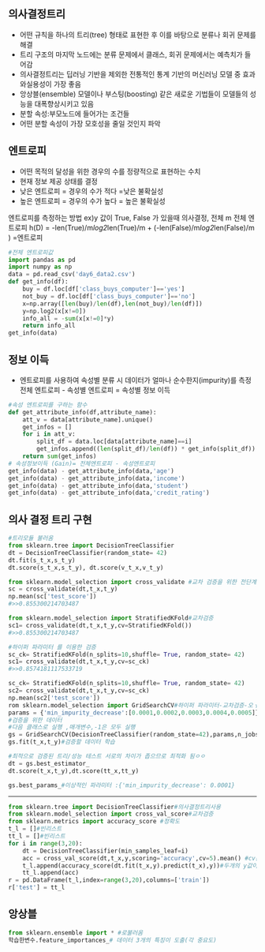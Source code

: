 ## 의사결정트리
- 어떤 규칙을 하나의 트리(tree) 형태로 표현한 후 이를 바탕으로 분류나 회귀 문제를 해결
- 트리 구조의 마지막 노드에는 분류 문제에서 클래스, 회귀 문제에서는 예측치가 들어감
- 의사결정트리는 딥러닝 기반을 제외한 전통적인 통계 기반의 머신러닝 모델 중 효과와실용성이 가장 좋음
- 앙상블(ensemble) 모델이나 부스팅(boosting) 같은 새로운 기법들이 모델들의 성능을 대폭향상시키고 있음
- 분할 속성:부모노드에 들어가는 조건들
- 어떤 분할 속성이 가장 모호성을 줄일 것인지 파악
## 엔트로피
- 어떤 목적의 달성을 위한 경우의 수를 정량적으로 표현하는 수치
- 현재 정보 제공 상태를 결정 
- 낮은 엔트로피 = 경우의 수가 적다 =낮은 불확실성
- 높은 엔트로피 = 경우의 수가 높다 = 높은 불확실성

엔트로피를 측정하는 방법 ex)y 값이 True, False 가 있을때 의사결정, 전체 m
전체 엔트로피 h(D) = -len(True)/m*log2*len(True)/m + (-len(False)/m*log2*len(False)/m ) =엔트로피
```python
#전체 엔트로피값
import pandas as pd
import numpy as np
data = pd.read_csv('day6_data2.csv')
def get_info(df):
    buy = df.loc[df['class_buys_computer']=='yes']
    not_buy = df.loc[df['class_buys_computer']=='no']
    x=np.array([len(buy)/len(df),len(not_buy)/len(df)])
    y=np.log2(x[x!=0])
    info_all = -sum(x[x!=0]*y)
    return info_all
get_info(data)

```
## 정보 이득 
- 엔트로피를 사용하여 속성별 분류 시 데이터가 얼마나 순수한지(impurity)를 측정
전체 엔트로피 - 속성별 엔트로피 = 속성별 정보 이득

```py
#속성 엔트로피를 구하는 함수
def get_attribute_info(df,attribute_name):
    att_v = data[attribute_name].unique()
    get_infos = []
    for i in att_v:
        split_df = data.loc[data[attribute_name]==i]
        get_infos.append((len(split_df)/len(df)) * get_info(split_df))
    return sum(get_infos)
# 속성정보이득 (Gain)= 전체엔트로피 - 속성엔트로피
get_info(data) - get_attribute_info(data,'age')
get_info(data) - get_attribute_info(data,'income')
get_info(data) - get_attribute_info(data,'student')
get_info(data) - get_attribute_info(data,'credit_rating')
```
## 의사 결정 트리 구현

```py
#트리모듈 불러옴
from sklearn.tree import DecisionTreeClassifier
dt = DecisionTreeClassifier(random_state= 42)
dt.fit(s_t_x,s_t_y)
dt.score(s_t_x,s_t_y), dt.score(v_t_x,v_t_y)

from sklearn.model_selection import cross_validate #교차 검증을 위한 전단계
sc = cross_validate(dt,t_x,t_y)
np.mean(sc['test_score'])
#>>0.855300214703487

from sklearn.model_selection import StratifiedKFold#교차검증
sc1= cross_validate(dt,t_x,t_y,cv=StratifiedKFold())
#>>0.855300214703487

#하이퍼 파라미터 를 이용한 검증
sc_ck= StratifiedKFold(n_splits=10,shuffle= True, random_state= 42)
sc1= cross_validate(dt,t_x,t_y,cv=sc_ck)
#>>0.8574181117533719
```
```py
sc_ck= StratifiedKFold(n_splits=10,shuffle= True, random_state= 42)
sc2= cross_validate(dt,t_x,t_y,cv=sc_ck)
np.mean(sc2['test_score'])
rom sklearn.model_selection import GridSearchCV#하이퍼 파라미터-교차검증-오ㅓ차
params = {'min_impurity_decrease':[0.0001,0.0002,0.0003,0.0004,0.0005]}
#검증을 위한 데이터
#다음 클래스로 실행 ,매개변수,-1은 모두 실행
gs = GridSearchCV(DecisionTreeClassifier(random_state=42),params,n_jobs=-1)
gs.fit(t_x,t_y)#검증할 데이터 학습

#최적으로 검증된 트리/성능 테스트 서로의 차이가 좁으므로 최적화 됨ㅇㅇ
dt = gs.best_estimator_
dt.score(t_x,t_y),dt.score(tt_x,tt_y)

gs.best_params_#이상적인 파라미터 :{'min_impurity_decrease': 0.0001}
```

---
```py
from sklearn.tree import DecisionTreeClassifier#의사결정트리사용
from sklearn.model_selection import cross_val_score#교차검증
from sklearn.metrics import accuracy_score #정확도
t_l = []#빈리스트
tt_l = []#빈리스트
for i in range(3,20):
    dt = DecisionTreeClassifier(min_samples_leaf=i)
    acc = cross_val_score(dt,t_x,y,scoring='accuracy',cv=5).mean() #cv는 쪼갬
    t_l.append(accuracy_score(dt.fit(t_x,y).predict(t_x),y))#두개의 y값이 얼마나 정확한지 정확도 계산
    tt_l.append(acc)
r = pd.DataFrame(t_l,index=range(3,20),columns=['train'])
r['test'] = tt_l


```
## 앙상블

```py
from sklearn.ensemble import * #로불러옴
학습한변수.feature_importances_# 데이터 3개의 특징이 도출(각 중요도)
```